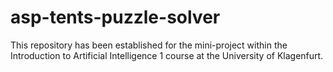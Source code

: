 # asp-tents-puzzle-solver
This repository has been established for the mini-project within the Introduction to Artificial Intelligence 1 course at the University of Klagenfurt.
